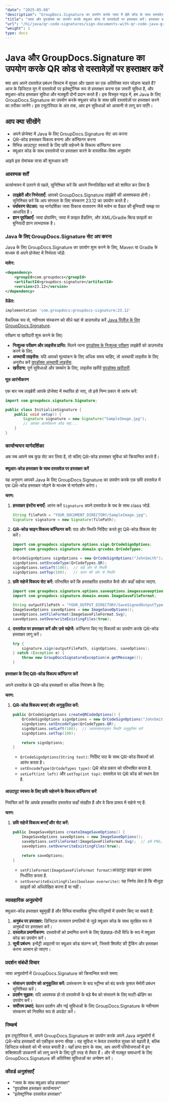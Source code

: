 ```yaml
---
"date": "2025-05-08"
"description": "GroupDocs.Signature का उपयोग करके जावा में QR कोड के साथ दस्तावेज़ों पर इलेक्ट्रॉनिक रूप से हस्ताक्षर करना सीखें। अपने दस्तावेज़ प्रबंधन सिस्टम में सुरक्षा और दक्षता बढ़ाएँ।"
"title": "जावा और ग्रुपडॉक्स का उपयोग करके क्यूआर कोड से दस्तावेज़ों पर हस्ताक्षर करें। हस्ताक्षर की एक व्यापक मार्गदर्शिका"
"url": "/hi/java/qr-code-signatures/sign-documents-with-qr-code-java-groupdocs-signature/"
"weight": 1
type: docs
---
```

# Java और GroupDocs.Signature का उपयोग करके QR कोड से दस्तावेज़ों पर हस्ताक्षर करें

क्या आप अपने दस्तावेज़ प्रबंधन सिस्टम में सुरक्षा और दक्षता का एक अतिरिक्त स्तर जोड़ना चाहते हैं? आज के डिजिटल युग में दस्तावेज़ों पर इलेक्ट्रॉनिक रूप से हस्ताक्षर करना एक ज़रूरी सुविधा है, और क्यूआर-कोड हस्ताक्षर सुविधा और मज़बूती दोनों प्रदान करते हैं। इस विस्तृत गाइड में, हम Java के लिए GroupDocs.Signature का उपयोग करके क्यूआर कोड के साथ छवि दस्तावेज़ों पर हस्ताक्षर करने का तरीका जानेंगे। इस ट्यूटोरियल के अंत तक, आप इन सुविधाओं को आसानी से लागू कर पाएँगे।

## आप क्या सीखेंगे
- अपने प्रोजेक्ट में Java के लिए GroupDocs.Signature सेट अप करना
- QR-कोड हस्ताक्षर विकल्प बनाना और कॉन्फ़िगर करना
- विभिन्न आउटपुट स्वरूपों के लिए छवि सहेजने के विकल्प कॉन्फ़िगर करना
- क्यूआर कोड के साथ दस्तावेजों पर हस्ताक्षर करने के वास्तविक-विश्व अनुप्रयोग

आइये इस रोमांचक यात्रा की शुरुआत करें!

### आवश्यक शर्तें
कार्यान्वयन में उतरने से पहले, सुनिश्चित करें कि आपने निम्नलिखित बातों को शामिल कर लिया है:

- **लाइब्रेरी और निर्भरताएँ:** आपको GroupDocs.Signature लाइब्रेरी की आवश्यकता होगी। सुनिश्चित करें कि आप संगतता के लिए संस्करण 23.12 का उपयोग करते हैं।
- **पर्यावरण सेटअप:** यह मार्गदर्शिका जावा विकास वातावरण जैसे मावेन या ग्रैडल की बुनियादी समझ पर आधारित है।
- **ज्ञान पूर्वापेक्षाएँ:** जावा प्रोग्रामिंग, जावा में फ़ाइल हैंडलिंग, और XML/Gradle बिल्ड फ़ाइलों का बुनियादी ज्ञान लाभदायक है।

### Java के लिए GroupDocs.Signature सेट अप करना
Java के लिए GroupDocs.Signature का उपयोग शुरू करने के लिए, Maven या Gradle के माध्यम से अपने प्रोजेक्ट में निर्भरता जोड़ें:

**मावेन:**
```xml
<dependency>
    <groupId>com.groupdocs</groupId>
    <artifactId>groupdocs-signature</artifactId>
    <version>23.12</version>
</dependency>
```

**ग्रेडेल:**
```gradle
implementation 'com.groupdocs:groupdocs-signature:23.12'
```

वैकल्पिक रूप से, नवीनतम संस्करण को सीधे यहां से डाउनलोड करें [Java रिलीज़ के लिए GroupDocs.Signature](https://releases.groupdocs.com/signature/java/).

परीक्षण या खरीदारी शुरू करने के लिए:
- **निःशुल्क परीक्षण और लाइसेंस प्राप्ति:** मिलने जाना [ग्रुपडॉक्स के निःशुल्क परीक्षण](https://releases.groupdocs.com/signature/java/) लाइब्रेरी को डाउनलोड करने के लिए.
- **अस्थायी लाइसेंस:** यदि आपको मूल्यांकन के लिए अधिक समय चाहिए, तो अस्थायी लाइसेंस के लिए अनुरोध करें [ग्रुपडॉक्स अस्थायी लाइसेंस](https://purchase.groupdocs.com/temporary-license/).
- **खरीदना:** पूर्ण सुविधाओं और समर्थन के लिए, लाइसेंस खरीदें [ग्रुपडॉक्स खरीदारी](https://purchase.groupdocs.com/buy).

#### मूल आरंभीकरण
एक बार जब लाइब्रेरी आपके प्रोजेक्ट में स्थापित हो जाए, तो इसे निम्न प्रकार से आरंभ करें:
```java
import com.groupdocs.signature.Signature;

public class InitializeSignature {
    public void setup() {
        Signature signature = new Signature("SampleImage.jpg");
        // आपका आरंभीकरण कोड यहां...
    }
}
```

### कार्यान्वयन मार्गदर्शिका
अब जब आपने सब कुछ सेट कर लिया है, तो चलिए QR-कोड हस्ताक्षर सुविधा को क्रियान्वित करते हैं।

#### क्यूआर-कोड हस्ताक्षर के साथ दस्तावेज़ पर हस्ताक्षर करें
यह अनुभाग आपको Java के लिए GroupDocs.Signature का उपयोग करके एक छवि दस्तावेज़ में एक QR-कोड हस्ताक्षर जोड़ने के माध्यम से मार्गदर्शन करेगा।

**चरण:**
1. **हस्ताक्षर इंस्टेंस बनाएँ:** आरंभ करें `Signature` अपने दस्तावेज़ के पथ के साथ class जोड़ें.
   ```java
   String filePath = "YOUR_DOCUMENT_DIRECTORY/SampleImage.jpg";
   Signature signature = new Signature(filePath);
   ```

2. **QR-कोड साइन विकल्प कॉन्फ़िगर करें:** पाठ और स्थिति निर्दिष्ट करते हुए QR-कोड विकल्प सेट करें।
   ```java
   import com.groupdocs.signature.options.sign.QrCodeSignOptions;
   import com.groupdocs.signature.domain.qrcodes.QrCodeTypes;

   QrCodeSignOptions signOptions = new QrCodeSignOptions("JohnSmith");
   signOptions.setEncodeType(QrCodeTypes.QR);
   signOptions.setLeft(100);  // बाईं ओर से स्थिति
   signOptions.setTop(100);   // ऊपर की ओर से स्थिति
   ```

3. **छवि सहेजें विकल्प सेट करें:** परिभाषित करें कि हस्ताक्षरित दस्तावेज़ कैसे और कहाँ सहेजा जाएगा.
   ```java
   import com.groupdocs.signature.options.saveoptions.imagessaveoptions.ImageSaveOptions;
   import com.groupdocs.signature.domain.enums.ImageSaveFileFormat;

   String outputFilePath = "YOUR_OUTPUT_DIRECTORY/SaveSignedOutputType/SampleJPG.svg";
   ImageSaveOptions saveOptions = new ImageSaveOptions();
   saveOptions.setFileFormat(ImageSaveFileFormat.Svg);
   saveOptions.setOverwriteExistingFiles(true);
   ```

4. **दस्तावेज़ पर हस्ताक्षर करें और उसे सहेजें:** कॉन्फ़िगर किए गए विकल्पों का उपयोग करके QR-कोड हस्ताक्षर लागू करें।
   ```java
   try {
       signature.sign(outputFilePath, signOptions, saveOptions);
   } catch (Exception e) {
       throw new GroupDocsSignatureException(e.getMessage());
   }
   ```

#### हस्ताक्षर के लिए QR-कोड विकल्प कॉन्फ़िगर करें
अपने दस्तावेज़ के QR-कोड हस्ताक्षरों पर अधिक नियंत्रण के लिए:

**चरण:**
1. **QR-कोड विकल्प बनाएं और अनुकूलित करें:**
    ```java
    public QrCodeSignOptions createQRCodeOptions() {
        QrCodeSignOptions signOptions = new QrCodeSignOptions("JohnSmith");
        signOptions.setEncodeType(QrCodeTypes.QR);
        signOptions.setLeft(100);  // आवश्यकतानुसार स्थिति अनुकूलित करें
        signOptions.setTop(100);
        
        return signOptions;
    }
    ```
   - `QrCodeSignOptions(String text)`: निर्दिष्ट पाठ के साथ QR-कोड विकल्पों को आरंभ करता है।
   - `setEncodeType(QrCodeTypes type)`: QR कोड प्रकार को परिभाषित करता है.
   - `setLeft(int left)` और `setTop(int top)`: दस्तावेज़ पर QR कोड को स्थान देता है.

#### आउटपुट स्वरूप के लिए छवि सहेजने के विकल्प कॉन्फ़िगर करें
नियंत्रित करें कि आपके हस्ताक्षरित दस्तावेज़ कहाँ संग्रहीत हैं और वे किस प्रारूप में सहेजे गए हैं:

**चरण:**
1. **छवि सहेजें विकल्प बनाएँ और सेट करें:**
    ```java
    public ImageSaveOptions createImageSaveOptions() {
        ImageSaveOptions saveOptions = new ImageSaveOptions();
        saveOptions.setFileFormat(ImageSaveFileFormat.Svg);  // इसे PNG, JPG जैसे अन्य प्रारूपों में बदला जा सकता है।
        saveOptions.setOverwriteExistingFiles(true);
        
        return saveOptions;
    }
    ```
   - `setFileFormat(ImageSaveFileFormat format)`आउटपुट फ़ाइल का प्रारूप निर्धारित करता है.
   - `setOverwriteExistingFiles(boolean overwrite)`: यह निर्णय लेता है कि मौजूदा फ़ाइलों को अधिलेखित करना है या नहीं।

### व्यावहारिक अनुप्रयोगों
क्यूआर-कोड हस्ताक्षर बहुमुखी हैं और विभिन्न वास्तविक दुनिया परिदृश्यों में उपयोग किए जा सकते हैं:
1. **अनुबंध पर हस्ताक्षर:** डिजिटल सत्यापन प्रणालियों से जुड़े क्यूआर कोड के साथ सुरक्षित रूप से अनुबंधों पर हस्ताक्षर करें।
2. **दस्तावेज़ प्रमाणीकरण:** दस्तावेजों को प्रमाणित करने के लिए छेड़छाड़-रोधी विधि के रूप में क्यूआर कोड का उपयोग करें।
3. **सूची प्रबंधन:** इन्वेंट्री आइटमों पर क्यूआर कोड संलग्न करें, जिससे शिपमेंट की ट्रैकिंग और हस्ताक्षर करना आसान हो जाएगा।

### प्रदर्शन संबंधी विचार
जावा अनुप्रयोगों में GroupDocs.Signature को क्रियान्वित करते समय:
- **संसाधन उपयोग को अनुकूलित करें:** प्रसंस्करण के बाद स्ट्रीम्स को बंद करके कुशल मेमोरी प्रबंधन सुनिश्चित करें।
- **प्रदर्शन सुझाव:** यदि आवश्यक हो तो दस्तावेजों के बड़े बैच को संभालने के लिए मल्टी-थ्रेडिंग का उपयोग करें।
- **सर्वोत्तम प्रथाएं:** बेहतर प्रदर्शन और नई सुविधाओं के लिए GroupDocs.Signature के नवीनतम संस्करण को नियमित रूप से अपडेट करें।

### निष्कर्ष
इस ट्यूटोरियल में, आपने GroupDocs.Signature का उपयोग करके अपने Java अनुप्रयोगों में QR-कोड हस्ताक्षरों को एकीकृत करना सीखा। यह सुविधा न केवल दस्तावेज़ सुरक्षा को बढ़ाती है, बल्कि डिजिटल वर्कफ़्लो को भी सरल बनाती है। यहाँ प्राप्त ज्ञान के साथ, आप अपनी परियोजनाओं में इन शक्तिशाली उपकरणों को लागू करने के लिए पूरी तरह से तैयार हैं। और भी मज़बूत समाधानों के लिए GroupDocs.Signature की अतिरिक्त सुविधाओं का अन्वेषण करें।

### कीवर्ड अनुशंसाएँ
- "जावा के साथ क्यूआर कोड हस्ताक्षर"
- "ग्रुपडॉक्स हस्ताक्षर कार्यान्वयन"
- "इलेक्ट्रॉनिक दस्तावेज़ हस्ताक्षर"
